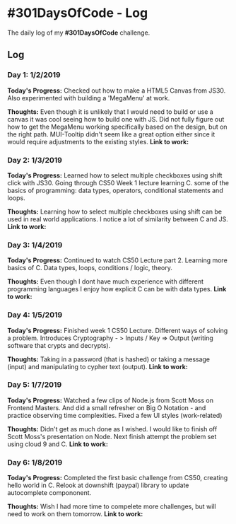 # #301DaysOfCode - Log
The daily log of my **#301DaysOfCode** challenge.

## Log

### Day 1: 1/2/2019

**Today's Progress:**
Checked out how to make a HTML5 Canvas from JS30. Also experimented with building a 'MegaMenu' at work.

**Thoughts:**
Even though it is unlikely that I would need to build or use a canvas it was cool seeing how to build one with JS.
Did not fully figure out how to get the MegaMenu working specifically based on the design, but on the right path.  MUI-Tooltip didn't seem like a great option either
since it would require adjustments to the existing styles.
**Link to work:**

### Day 2: 1/3/2019

**Today's Progress:**
Learned how to select multiple checkboxes using shift click with JS30.  Going through CS50 Week 1 lecture learning C. some of the basics of programming: data types, operators, conditional statements and loops.

**Thoughts:**
Learning how to select multiple checkboxes using shift can be used in real world applications. I notice a lot of similarity between C and JS.
**Link to work:**

### Day 3: 1/4/2019

**Today's Progress:**
Continued to watch CS50 Lecture part 2. Learning more basics of C. Data types, loops, conditions / logic, theory.

**Thoughts:**
Even though I dont have much experience with different programming languages I enjoy how explicit C can be with data types.
**Link to work:**

### Day 4: 1/5/2019

**Today's Progress:**
Finished week 1 CS50 Lecture. Different ways of solving a problem. Introduces Cryptography - > Inputs / Key => Output (writing software that crypts and decrypts).  

**Thoughts:**
Taking in a password (that is hashed) or taking a message (input) and manipulating to cypher text (output).
**Link to work:**

### Day 5: 1/7/2019

**Today's Progress:**
Watched a few clips of Node.js from Scott Moss on Frontend Masters. And did a small refresher on Big O Notation - and practice observing time complexities. Fixed a few UI styles (work-related)

**Thoughts:**
Didn't get as much done as I wished. I would like to finish off Scott Moss's presentation on Node. Next finish attempt the problem set using cloud 9 and C.
**Link to work:**

### Day 6: 1/8/2019

**Today's Progress:**
Completed the first basic challenge from CS50, creating hello world in C. Relook at downshift (paypal) library to update autocomplete compononent.

**Thoughts:**
Wish I had more time to compelete more challenges, but will need to work on them tomorrow.
**Link to work:**
